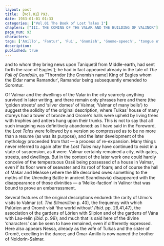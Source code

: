```yaml
---
layout: post
title: 【Vol.01】P93.
date: 1983-01-01 01:33
categories: ["Vol.01 The Book of Lost Tales I"]
chapters: ["III. THE COMING OF THE VALAR AND THE BUILDING OF VALINOR"]
page_num: 93
characters: 
tags: ['Amillo', 'Fantur', 'Fui', 'Gnomish', 'Gnome-speech', 'tongue of the Gnomes', 'The Fall of Gondolin', 'Laurelin']
description: 
published: true
---
```


<p style="text-indent: 0;">
and to whom they bring news upon Taniquetil from Middle-earth, had sent forth the race of Eagles'); he had in fact appeared already in the tale of <I>The Fall of Gondolin</I>, as “Thorndor [the Gnomish name] King of Eagles whom the Eldar name Ramandur’, Ramandur being subsequently emended to Sorontur.
</p>

Of Valmar and the dwellings of the Valar in the city scarcely anything survived in later writing, and there remain only phrases here and there (the ‘golden streets' and ‘silver domes' of Valmar, ‘Valmar of many bells') to suggest the solidity of the original description, where Tulkas’ house of many storeys had a tower of bronze and Oromë's halls were upheld by living trees with trophies and antlers hung upon their trunks. This is not to say that all such imagining was definitively abandoned: as I have said in the Foreword, the <I>Lost Tales</I> were followed by a version so compressed as to be no more than a resume (as was its purpose), and the later development of the mythology proceeded from that — a process of re-expansion. Many things never referred to again after the <I>Lost Tales</I> may have continued to exist in a state of suspension, as it were. Valmar certainly remained a city, with gates, streets, and dwellings. But in the context of the later work one could hardly conceive of the tempestuous Ossë being possessed of a house in Valmar, even if its floor were of seawater and its roof of foam; and of course the hall of Makar and Meássë (where the life described owes something to the myths of the Unending Battle in ancient Scandinavia) disappeared with the disappearance of those divinities — a ‘Melko-faction’ in Valinor that was bound to prove an embarrassment.

Several features of the original descriptions endured: the rarity of Ulmo's visits to Valmar (cf. <I>The Silmarillion</I> p. 40), the frequency with which Palúrien and Oromë visit ‘the world without’ <I>(ibid</I>. pp. 29,41,47), the association of the gardens of Lórien with Silpion and of the gardens of Vána with Lau-relin <I>(ibid</I>. p. 99); and much that is said here of the divine ‘characters' can be seen to have remained, even if differently expressed. Here also appears Nessa, already as the wife of Tulkas and the sister of Oromë, excelling in the dance; and Ómar-Amillo is now named the brother of Noldorin-Salmar.

